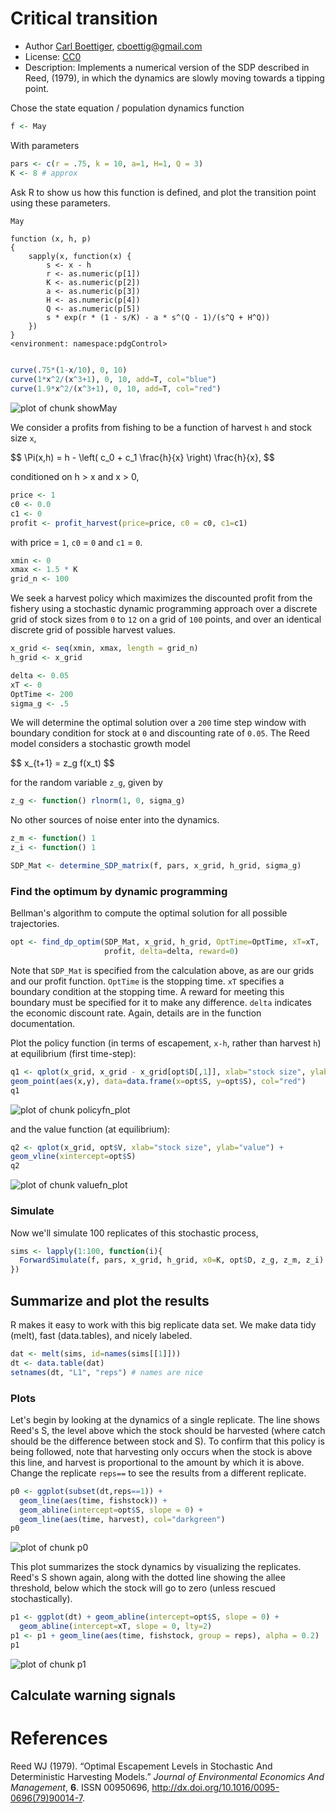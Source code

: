 




# Critical transition 

 * Author [Carl Boettiger](http://carlboettiger.info), <cboettig@gmail.com>
 * License: [CC0](http://creativecommons.org/publicdomain/zero/1.0/)
 * Description:  Implements a numerical version of the SDP described in Reed, (1979), in which the dynamics are slowly moving towards a tipping point.  





Chose the state equation / population dynamics function



```r
f <- May
```




With parameters 



```r
pars <- c(r = .75, k = 10, a=1, H=1, Q = 3)
K <- 8 # approx
```




Ask R to show us how this function is defined, and plot the transition point using these parameters.



```r
May
```



```
function (x, h, p) 
{
    sapply(x, function(x) {
        s <- x - h
        r <- as.numeric(p[1])
        K <- as.numeric(p[2])
        a <- as.numeric(p[3])
        H <- as.numeric(p[4])
        Q <- as.numeric(p[5])
        s * exp(r * (1 - s/K) - a * s^(Q - 1)/(s^Q + H^Q))
    })
}
<environment: namespace:pdgControl>
```



```r

curve(.75*(1-x/10), 0, 10)
curve(1*x^2/(x^3+1), 0, 10, add=T, col="blue")
curve(1.9*x^2/(x^3+1), 0, 10, add=T, col="red")
```

![plot of chunk showMay](http://farm9.staticflickr.com/8147/7415511766_7a222eca39_o.png) 






We consider a profits from fishing to be a function of harvest `h` and stock size `x`,  

<div> $$ \Pi(x,h) = h - \left( c_0  + c_1 \frac{h}{x} \right) \frac{h}{x}, $$ </div> 

conditioned on h > x and x > 0,



```r
price <- 1
c0 <- 0.0
c1 <- 0
profit <- profit_harvest(price=price, c0 = c0, c1=c1) 
```




with price = `1`, `c0` = `0` and `c1` = `0`. 




```r
xmin <- 0
xmax <- 1.5 * K
grid_n <- 100
```




We seek a harvest policy which maximizes the discounted profit from the fishery using a stochastic dynamic programming approach over a discrete grid of stock sizes from `0` to `12` on a grid of `100` points, and over an identical discrete grid of possible harvest values.  




```r
x_grid <- seq(xmin, xmax, length = grid_n)  
h_grid <- x_grid  
```







```r
delta <- 0.05
xT <- 0
OptTime <- 200
sigma_g <- .5
```




We will determine the optimal solution over a `200` time step window with boundary condition for stock at `0` and discounting rate of `0.05`.  The Reed model considers a stochastic growth model 

<div> $$ x_{t+1} = z_g f(x_t) $$ </div> 

for the random variable `z_g`, given by 



```r
z_g <- function() rlnorm(1, 0, sigma_g)
```




No other sources of noise enter into the dynamics.  



```r
z_m <- function() 1
z_i <- function() 1
```








```r
SDP_Mat <- determine_SDP_matrix(f, pars, x_grid, h_grid, sigma_g)
```





### Find the optimum by dynamic programming

Bellman's algorithm to compute the optimal solution for all possible trajectories.



```r
opt <- find_dp_optim(SDP_Mat, x_grid, h_grid, OptTime=OptTime, xT=xT, 
                     profit, delta=delta, reward=0)
```




Note that `SDP_Mat` is specified from the calculation above, as are our grids and our profit function. `OptTime` is the stopping time.  `xT` specifies a boundary condition at the stopping time. A reward for meeting this boundary must be specified for it to make any difference.  `delta` indicates the economic discount rate. Again, details are in the function documentation.   


Plot the policy function (in terms of escapement, `x-h`, rather than harvest `h`) at equilibrium (first time-step):



```r
q1 <- qplot(x_grid, x_grid - x_grid[opt$D[,1]], xlab="stock size", ylab="escapement") + 
geom_point(aes(x,y), data=data.frame(x=opt$S, y=opt$S), col="red")
q1
```

![plot of chunk policyfn_plot](http://farm8.staticflickr.com/7255/7415517996_0696b07a60_o.png) 


and the value function (at equilibrium):



```r
q2 <- qplot(x_grid, opt$V, xlab="stock size", ylab="value") + 
geom_vline(xintercept=opt$S)
q2
```

![plot of chunk valuefn_plot](http://farm8.staticflickr.com/7129/7415518520_dd1f38e43a_o.png) 






### Simulate 

Now we'll simulate 100 replicates of this stochastic process,


```r
sims <- lapply(1:100, function(i){
  ForwardSimulate(f, pars, x_grid, h_grid, x0=K, opt$D, z_g, z_m, z_i)
})
```




## Summarize and plot the results                                                   

R makes it easy to work with this big replicate data set.  We make data tidy (melt), fast (data.tables), and nicely labeled.



```r
dat <- melt(sims, id=names(sims[[1]]))  
dt <- data.table(dat)
setnames(dt, "L1", "reps") # names are nice
```




### Plots 

Let's begin by looking at the dynamics of a single replicate. The line shows Reed's S, the level above which the stock should be harvested (where catch should be the difference between stock and S).  To confirm that this policy is being followed, note that harvesting only occurs when the stock is above this line, and harvest is proportional to the amount by which it is above.  Change the replicate `reps==` to see the results from a different replicate.  



```r
p0 <- ggplot(subset(dt,reps==1)) +
  geom_line(aes(time, fishstock)) +
  geom_abline(intercept=opt$S, slope = 0) +
  geom_line(aes(time, harvest), col="darkgreen") 
p0
```

![plot of chunk p0](http://farm8.staticflickr.com/7107/7415520438_04bc8acd5b_o.png) 








This plot summarizes the stock dynamics by visualizing the replicates. Reed's S shown again, along with the dotted line showing the allee threshold, below which the stock will go to zero (unless rescued stochastically). 



```r
p1 <- ggplot(dt) + geom_abline(intercept=opt$S, slope = 0) + 
  geom_abline(intercept=xT, slope = 0, lty=2) 
p1 <- p1 + geom_line(aes(time, fishstock, group = reps), alpha = 0.2)
p1
```

![plot of chunk p1](http://farm8.staticflickr.com/7269/7415521104_064206ab4d_o.png) 




## Calculate warning signals 

# References

<p>Reed WJ (1979).
&ldquo;Optimal Escapement Levels in Stochastic And Deterministic Harvesting Models.&rdquo;
<EM>Journal of Environmental Economics And Management</EM>, <B>6</B>.
ISSN 00950696, <a href="http://dx.doi.org/10.1016/0095-0696(79)90014-7">http://dx.doi.org/10.1016/0095-0696(79)90014-7</a>.





